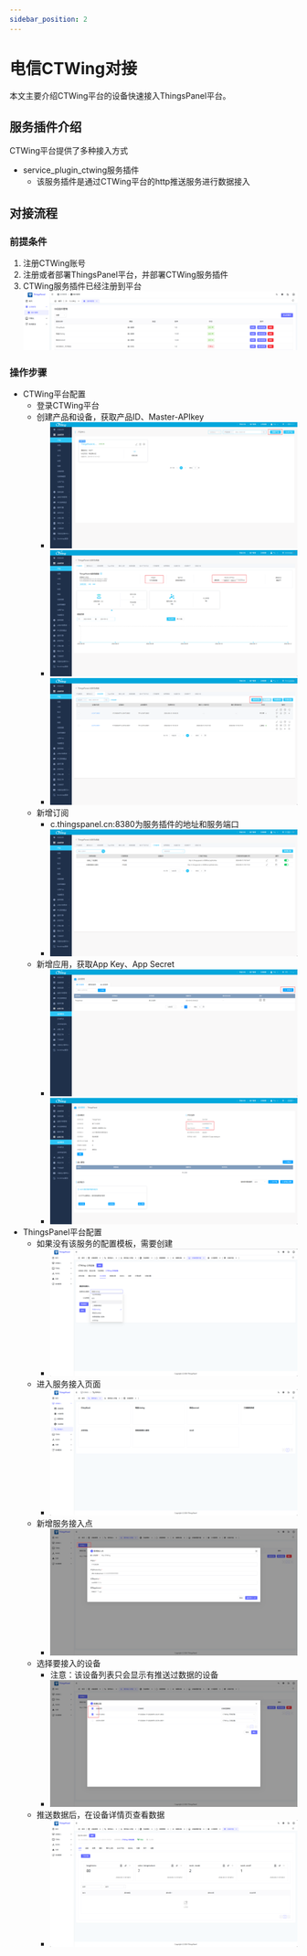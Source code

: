 ```yaml
---
sidebar_position: 2
---
```


# 电信CTWing对接

本文主要介绍CTWing平台的设备快速接入ThingsPanel平台。

## 服务插件介绍

CTWing平台提供了多种接入方式

- service_plugin_ctwing服务插件
  - 该服务插件是通过CTWing平台的http推送服务进行数据接入

## 对接流程

### 前提条件

1. 注册CTWing账号
2. 注册或者部署ThingsPanel平台，并部署CTWing服务插件
3. CTWing服务插件已经注册到平台
   ![插件管理](./img/image-11.png)

### 操作步骤

- CTWing平台配置
  - 登录CTWing平台
  - 创建产品和设备，获取产品ID、Master-APIkey
    - ![alt text](./img-ctwing/image-1.png)
    - ![alt text](./img-ctwing/image.png)
    - ![alt text](./img-ctwing/image-2.png)
  - 新增订阅
    - c.thingspanel.cn:8380为服务插件的地址和服务端口
    - ![alt text](./img-ctwing/image-3.png)
  - 新增应用，获取App Key、App Secret
    - ![alt text](./img-ctwing/image-4.png)
    - ![alt text](./img-ctwing/image-5.png)
- ThingsPanel平台配置
  - 如果没有该服务的配置模板，需要创建
    - ![alt text](./img-ctwing/image-6.png)
  - 进入服务接入页面
    - ![alt text](./img/image-5.png)
  - 新增服务接入点
    - ![alt text](./img-ctwing/image-7.png)
  - 选择要接入的设备
    - 注意：该设备列表只会显示有推送过数据的设备
    - ![alt text](./img-ctwing/image-8.png)
  - 推送数据后，在设备详情页查看数据
    - ![alt text](./img-ctwing/image-9.png)